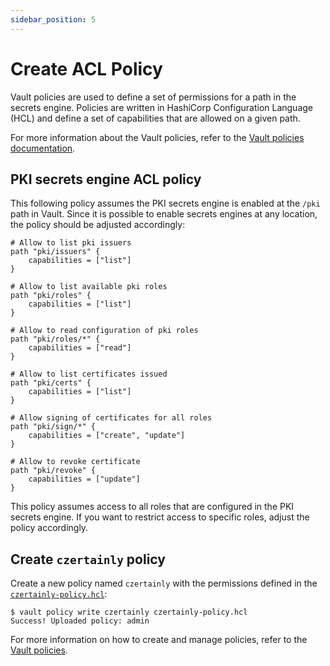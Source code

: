```yaml
---
sidebar_position: 5
---
```


# Create ACL Policy

Vault policies are used to define a set of permissions for a path in the secrets engine. Policies are written in HashiCorp Configuration Language (HCL) and define a set of capabilities that are allowed on a given path.

For more information about the Vault policies, refer to the [Vault policies documentation](https://www.vaultproject.io/docs/concepts/policies).

## PKI secrets engine ACL policy

This following policy assumes the PKI secrets engine is enabled at the `/pki` path in Vault. Since it is possible to enable secrets engines at any location, the policy should be adjusted accordingly:

```hcl title="czertainly-policy.hcl"
# Allow to list pki issuers
path "pki/issuers" {
  	capabilities = ["list"]
}

# Allow to list available pki roles
path "pki/roles" {
  	capabilities = ["list"]
}

# Allow to read configuration of pki roles
path "pki/roles/*" {
  	capabilities = ["read"]
}

# Allow to list certificates issued
path "pki/certs" {
  	capabilities = ["list"]
}

# Allow signing of certificates for all roles
path "pki/sign/*" {
  	capabilities = ["create", "update"]
}

# Allow to revoke certificate
path "pki/revoke" {
  	capabilities = ["update"]
}
```

This policy assumes access to all roles that are configured in the PKI secrets engine. If you want to restrict access to specific roles, adjust the policy accordingly.

## Create `czertainly` policy

Create a new policy named `czertainly` with the permissions defined in the [`czertainly-policy.hcl`](#pki-secrets-engine-acl-policy):

```shell
$ vault policy write czertainly czertainly-policy.hcl
Success! Uploaded policy: admin
```

For more information on how to create and manage policies, refer to the [Vault policies](https://developer.hashicorp.com/vault/tutorials/policies/policies).
